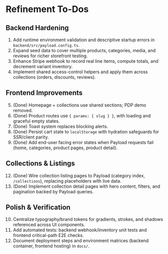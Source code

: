 # Refinement To-Dos

## Backend Hardening
1. Add runtime environment validation and descriptive startup errors in `backend/src/payload.config.ts`.
2. Expand seed data to cover multiple products, categories, media, and reviews for richer storefront testing.
3. Enhance Stripe webhook to record real line items, compute totals, and decrement variant inventory.
4. Implement shared access-control helpers and apply them across collections (orders, discounts, reviews).

## Frontend Improvements
5. (Done) Homepage + collections use shared sections; PDP demo removed.
6. (Done) Product routes use `{ params: { slug } }`, with loading and graceful empty states.
7. (Done) Toast system replaces blocking alerts.
8. (Done) Persist cart state to `localStorage` with hydration safeguards for SSR/client parity.
9. (Done) Add end-user facing error states when Payload requests fail (home, categories, product pages, product detail).

## Collections & Listings
12. (Done) Wire collection listing pages to Payload (category index, `/collections`), replacing placeholders with live data.
13. (Done) Implement collection detail pages with hero content, filters, and pagination backed by Payload queries.

## Polish & Verification
10. Centralize typography/brand tokens for gradients, strokes, and shadows referenced across UI components.
11. Add automated tests: backend webhook/inventory unit tests and frontend critical-path E2E checks.
14. Document deployment steps and environment matrices (backend container, frontend hosting) in `docs/`.
